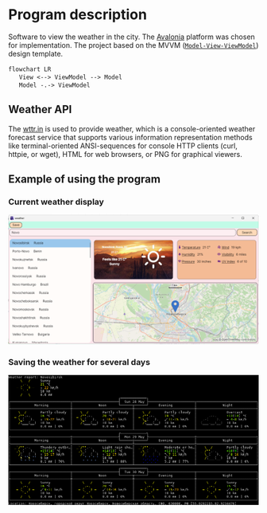 # Program description #
Software to view the weather in the city. The [Avalonia](https://www.avaloniaui.net/) platform was chosen for implementation. The project based on the MVVM ([``Model-View-ViewModel``](https://en.wikipedia.org/wiki/Model%E2%80%93view%E2%80%93viewmodel)) design template.
```mermaid
flowchart LR
   View <--> ViewModel --> Model
   Model -.-> ViewModel
```

## Weather API
The [wttr.in](https://github.com/chubin/wttr.in) is used to provide weather, which is  a console-oriented weather forecast service that supports various information representation methods like terminal-oriented ANSI-sequences for console HTTP clients (curl, httpie, or wget), HTML for web browsers, or PNG for graphical viewers.

## Example of using the program

### Current weather display
![](example/example.png)

### Saving the weather for several days
![](example/saveWeather.png)
